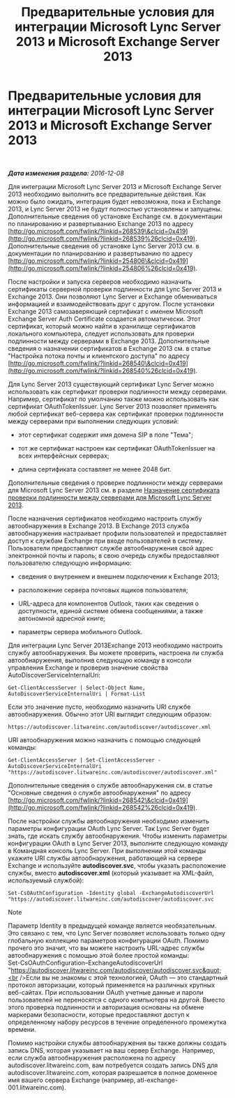 ﻿---
title: Предварительные условия для интеграции Microsoft Lync Server 2013 и Microsoft Exchange Server 2013
TOCTitle: Предварительные условия для интеграции Microsoft Lync Server 2013 и Microsoft Exchange Server 2013
ms:assetid: ea22beb9-c02e-47cb-836d-97a556969052
ms:mtpsurl: https://technet.microsoft.com/ru-ru/library/JJ721919(v=OCS.15)
ms:contentKeyID: 49888242
ms.date: 12/10/2016
mtps_version: v=OCS.15
ms.translationtype: HT
---

# Предварительные условия для интеграции Microsoft Lync Server 2013 и Microsoft Exchange Server 2013

 

_**Дата изменения раздела:** 2016-12-08_

Для интеграции Microsoft Lync Server 2013 и Microsoft Exchange Server 2013 необходимо выполнить все предварительные действия. Как можно было ожидать, интеграция будет невозможна, пока и Exchange 2013, и Lync Server 2013 не будут полностью установлены и запущены. Дополнительные сведения об установке Exchange см. в документации по планированию и развертыванию Exchange 2013 по адресу [http://go.microsoft.com/fwlink/?linkid=268539\&clcid=0x419](http://go.microsoft.com/fwlink/?linkid=268539%26clcid=0x419). Дополнительные сведения об установке Lync Server 2013 см. в документации по планированию и развертыванию по адресу [http://go.microsoft.com/fwlink/?linkid=254806\&clcid=0x419](http://go.microsoft.com/fwlink/?linkid=254806%26clcid=0x419).

После настройки и запуска серверов необходимо назначить сертификаты серверной проверки подлинности для Lync Server 2013 и Exchange 2013. Они позволяют Lync Server и Exchange обмениваться информацией и взаимодействовать друг с другом. После установки Exchange 2013 самозаверяющий сертификат с именем Microsoft Exchange Server Auth Certificate создается автоматически. Этот сертификат, который можно найти в хранилище сертификатов локального компьютера, следует использовать для проверки подлинности между серверами в Exchange 2013. Дополнительные сведения о назначении сертификатов в Exchange 2013 см. в статье "Настройка потока почты и клиентского доступа" по адресу [http://go.microsoft.com/fwlink/?linkid=268540\&clcid=0x419](http://go.microsoft.com/fwlink/?linkid=268540%26clcid=0x419).

Для Lync Server 2013 существующий сертификат Lync Server можно использовать как сертификат проверки подлинности между серверами. Например, сертификат по умолчанию также можно использовать как сертификат OAuthTokenIssuer. Lync Server 2013 позволяет применять любой сертификат веб-сервера как сертификат проверки подлинности между серверами при выполнении следующих условий:

  - этот сертификат содержит имя домена SIP в поле "Тема";

  - тот же сертификат настроен как сертификат OAuthTokenIssuer на всех интерфейсных серверах;

  - длина сертификата составляет не менее 2048 бит.

Дополнительные сведения о проверке подлинности между серверами для Microsoft Lync Server 2013 см. в разделе [Назначение сертификата проверки подлинности между серверами для Microsoft Lync Server 2013](lync-server-2013-assigning-a-server-to-server-authentication-certificate-to-lync-server-2013.md).

После назначения сертификатов необходимо настроить службу автообнаружения в Exchange 2013. В Exchange 2013 служба автообнаружения настраивает профили пользователей и предоставляет доступ к службам Exchange при входе пользователей в систему. Пользователи предоставляют службе автообнаружения свой адрес электронной почты и пароль; в свою очередь службы предоставляют пользователю следующую информацию:

  - сведения о внутреннем и внешнем подключении к Exchange 2013;

  - расположение сервера почтовых ящиков пользователя;

  - URL-адреса для компонентов Outlook, таких как сведения о доступности, единой системе обмена сообщениями, а также автономной адресной книге;

  - параметры сервера мобильного Outlook.

Для интеграции Lync Server 2013Exchange 2013 необходимо настроить службу автообнаружения. Вы можете проверить, настроена ли служба автообнаружения, выполнив следующую команду в консоли управления Exchange и проверив значение свойства AutoDiscoverServiceInternalUri:

    Get-ClientAccessServer | Select-Object Name, AutoDiscoverServiceInternalUri | Format-List

Если это значение пусто, необходимо назначить URI службе автообнаружения. Обычно этот URI выглядит следующим образом:

    https://autodiscover.litwareinc.com/autodiscover/autodiscover.xml

URI автообнаружения можно назначить с помощью следующей команды:

    Get-ClientAccessServer | Set-ClientAccessServer -AutoDiscoverServiceInternalUri "https://autodiscover.litwareinc.com/autodiscover/autodiscover.xml"

Дополнительные сведения о службе автообнаружения см. в статье "Основные сведения о службе автообнаружения" по адресу [http://go.microsoft.com/fwlink/?linkid=268542\&clcid=0x419](http://go.microsoft.com/fwlink/?linkid=268542%26clcid=0x419).

После настройки службы автообнаружения необходимо изменить параметры конфигурации OAuth Lync Server. Так Lync Server будет знать, где искать службу автообнаружения. Чтобы изменить параметры конфигурации OAuth в Lync Server 2013, выполните следующую команду в Командная консоль Lync Server. При выполнении этой команды укажите URI службы автообнаружения, работающей на сервере Exchange и используйте **autodiscover.svc**, чтобы указать расположение службы, вместо **autodiscover.xml** (который указывает на XML-файл, используемый службой):

    Set-CsOAuthConfiguration -Identity global -ExchangeAutodiscoverUrl "https://autodiscover.litwareinc.com/autodiscover/autodiscover.svc

> [!NOTE]  
> Параметр Identity в предыдущей команде является необязательным. Это связано с тем, что Lync Server позволяет использовать только одну глобальную коллекцию параметров конфигурации OAuth. Помимо прочего это значит, что вы можете настроить URL-адрес службы автообнаружения с помощью этой более простой команды:<br />Set-CsOAuthConfiguration–ExchangeAutodiscoverUrl &quot;https://autodiscover.litwareinc.com/autodiscover/autodiscover.svc&quot;<br />Если вы не знакомы с этой технологией, OAuth — это стандартный протокол авторизации, который применяется на различных крупных веб-сайтах. При использовании OAuth учетные данные и пароли пользователей не переносятся с одного компьютера на другой. Вместо этого проверка подлинности и авторизация основаны на обмене маркерами безопасности, которые предоставляют доступ к определенному набору ресурсов в течение определенного промежутка времени.

Помимо настройки службы автообнаружения вы также должны создать запись DNS, которая указывает на ваш сервер Exchange. Например, если служба автообнаружения расположена по адресу autodiscover.litwareinc.com, вам потребуется создать запись DNS для autodiscover.litwareinc.com, которая разрешается в полное доменное имя вашего сервера Exchange (например, atl-exchange-001.litwareinc.com).

